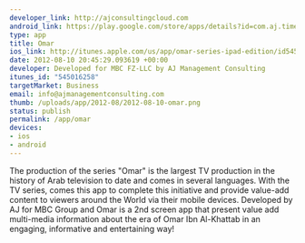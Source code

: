 ```yaml
--- 
developer_link: http://ajconsultingcloud.com
android_link: https://play.google.com/store/apps/details?id=com.aj.timeplayandroid&feature=search_result#?t=W251bGwsMSwxLDEsImNvbS5hai50aW1lcGxheWFuZHJvaWQiXQ
type: app
title: Omar
ios_link: http://itunes.apple.com/us/app/omar-series-ipad-edition/id545016258?mt=8
date: 2012-08-10 20:45:29.093619 +00:00
developer: Developed for MBC FZ-LLC by AJ Management Consulting
itunes_id: "545016258"
targetMarket: Business
email: info@ajmanagementconsulting.com
thumb: /uploads/app/2012-08/2012-08-10-omar.png
status: publish
permalink: /app/omar
devices: 
- ios
- android
---
```


The production of the series "Omar" is the largest TV production in the history of Arab television to date and comes in several languages​​. With the TV series, comes this app to complete this initiative and provide value-add content to viewers around the World via their mobile devices. Developed by AJ for MBC Group and Omar is a 2nd screen app that present value add multi-media information about the era of Omar Ibn Al-Khattab in an engaging, informative and entertaining way!
